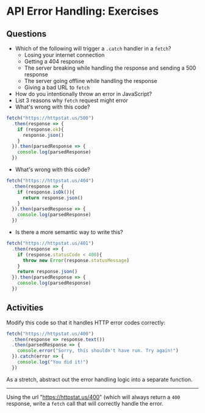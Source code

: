 # API Error Handling: Exercises

## Questions

* Which of the following will trigger a `.catch` handler in a `fetch`?
  * Losing your internet connection
  * Getting a 404 response
  * The server breaking while handling the response and sending a 500 response
  * The server going offline while handling the response
  * Giving a bad URL to `fetch`
* How do you intentionally throw an error in JavaScript?
* List 3 reasons why `fetch` request might error
* What's wrong with this code?

```js
fetch("https://httpstat.us/500")
  .then(response => {
    if (response.ok){
      response.json()
    }
  }).then(parsedResponse => {
    console.log(parsedResponse)
  })
```

* What's wrong with this code?

```js
fetch("https://httpstat.us/404")
  .then(response => {
    if (response.isOk()){
      return response.json()
    }
  }).then(parsedResponse => {
    console.log(parsedResponse)
  })
```

* Is there a more semantic way to write this?

```js
fetch("https://httpstat.us/401")
  .then(response => {
    if (response.statusCode < 400){
      throw new Error(response.statusMessage)
    }
    return response.json()
  }).then(parsedResponse => {
    console.log(parsedResponse)
  })
```

## Activities

Modify this code so that it handles HTTP error codes correctly:

```js
fetch("https://httpstat.us/400")
  .then(response => response.text())
  .then(parsedResponse => {
    console.error("Sorry, this shouldn't have run. Try again!")
  }).catch(error => {
    console.log("You did it!")
  })
```

As a stretch, abstract out the error handling logic into a separate function.

---

Using the url "https://httpstat.us/400" (which will always return a `400` response, write a `fetch` call that will correctly handle the error.
